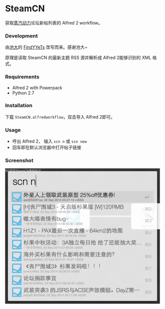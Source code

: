 # SteamCN

获取[蒸汽动力](http://steamcn.com)论坛新帖列表的 Alfred 2 workflow。

### Development

由[池大](http://macshuo.com/)的 [FindYYeTs](https://github.com/jackychi/FindYYeTs) 改写而来。感谢池大~

原理是读取 SteamCN 的最新主题 RSS 源并解析成 Alfred 2能够识别的 XML 格式。

### Requirements

- Alfred 2 with Powerpack
- Python 2.7

### Installation

下载 `SteamCN.alfredworkflow`，双击导入 Alfred 2即可。

### Usage

- 呼出 Alfred 2， 输入 `scn n` 或 `scn new`
- 回车即在默认浏览器中打开帖子链接

### Screenshot

![image](screenshot.png)

